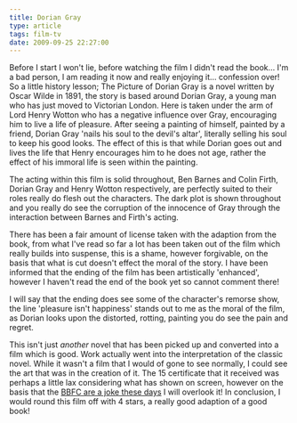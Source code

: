 ```yaml
---
title: Dorian Gray
type: article
tags: film-tv
date: 2009-09-25 22:27:00
---
```


Before I start I won't lie, before watching the film I didn't read the book… I'm a bad person, I am reading it now and really enjoying it… confession over! So a little history lesson; The Picture of Dorian Gray is a novel written by Oscar Wilde in 1891, the story is based around Dorian Gray, a young man who has just moved to Victorian London. Here is taken under the arm of Lord Henry Wotton who has a negative influence over Gray, encouraging him to live a life of pleasure. After seeing a painting of himself, painted by a friend, Dorian Gray 'nails his soul to the devil's altar', literally selling his soul to keep his good looks. The effect of this is that while Dorian goes out and lives the life that Henry encourages him to he does not age, rather the effect of his immoral life is seen within the painting.

The acting within this film is solid throughout, Ben Barnes and Colin Firth, Dorian Gray and Henry Wotton respectively, are perfectly suited to their roles really do flesh out the characters. The dark plot is shown throughout and you really do see the corruption of the innocence of Gray through the interaction between Barnes and Firth's acting.

There has been a fair amount of license taken with the adaption from the book, from what I've read so far a lot has been taken out of the film which really builds into suspense, this is a shame, however forgivable, on the basis that what is cut doesn't effect the moral of the story. I have been informed that the ending of the film has been artistically 'enhanced', however I haven't read the end of the book yet so cannot comment there!

I will say that the ending does see some of the character's remorse show, the line 'pleasure isn't happiness' stands out to me as the moral of the film, as Dorian looks upon the distorted, rotting, painting you do see the pain and regret.

This isn't just <i>another</i> novel that has been picked up and converted into a film which is good. Work actually went into the interpretation of the classic novel. While it wasn't a film that I would of gone to see normally, I could see the art that was in the creation of it. The 15 certificate that it received was perhaps a little lax considering what has shown on screen, however on the basis that the [BBFC are a joke these days](/blog/2009/film-certificates/) I will overlook it! In conclusion, I would round this film off with 4 stars, a really good adaption of a good book!
